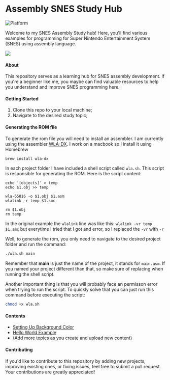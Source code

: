 # Assembly SNES Study Hub

![Platform][Platform] 

Welcome to my SNES Assembly Study hub! Here, you'll find various examples for programming for Super Nintendo Entertainment System (SNES) using assembly language.

<img src = https://proxy.olhardigital.com.br/wp-content/uploads/2023/10/imagem_2023-10-24_124051098.png>

#### About
This repository serves as a learning hub for SNES assembly development. If you're a beginner like me, you maybe can find valuable resources to help you understand and improve SNES programming here.

#### Getting Started
1. Clone this repo to your local machine;
2. Navigate to the desired study topic;

#### Generating the ROM file
To generate the rom file you will need to install an assembler.
I am currently using the assembler [WLA-DX]('https://github.com/vhelin/wla-dx'). I work on a macbook so I install it using Homebrew

``` bash
brew install wla-dx
```

In each project folder I have included a shell script called `wla.sh`. This script is responsible for generating the ROM. Here is the script content:

``` shell
echo '[objects]' > temp
echo $1.obj >> temp

wla-65816 -o $1.obj $1.asm
wlalink -r temp $1.smc

rm $1.obj
rm temp
```

In the original example the `wlalink` line was like this: `wlalink -vr temp $1.smc` but everytime I tried that I got and error, so I replaced the `-vr` with `-r`

Well, to generate the rom, you only need to navigate to the desired project folder and run the command:

``` bash
./wla.sh main
```

Remember that **main**  is just the name of the project, it stands for `main.asm`. If you named your project different than that, so make sure of replacing when running the shell script.

Another important thing is that you will probably face an permisson error when trying to run the script. To quickly solve that you can just run this command before executing the script:

``` bash
chmod +x wla.sh
```

#### Contents

* [Setting Up Background Color]('https://github.com/maganharenan/SNES/tree/main/background-color')
* [Hello World Example]('https://github.com/maganharenan/SNES/tree/main/hello-world')
* (Add more topics as you create and upload new content)

#### Contributing
If you'd like to contribute to this repository by adding new projects, improving existing ones, or fixing issues, feel free to submit a pull request. Your contributions are greatly appreciated!

[Platform]: https://img.shields.io/badge/platform%20-%20snes%20-%20lightblue
